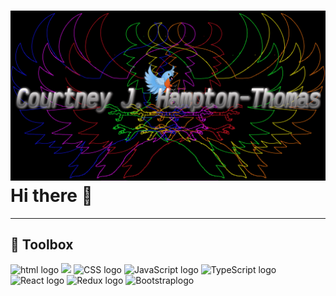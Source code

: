 # ![Blue jaye Banner](/assets/LogoBackground2.png) Hi there 👋

---

## 🧰 Toolbox

![html logo](https://w7.pngwing.com/pngs/201/90/png-transparent-logo-html-html5.png)
<img src="https://w7.pngwing.com/pngs/201/90/png-transparent-logo-html-html5.png" width="60px">
![CSS logo]()
![JavaScript logo]()
![TypeScript logo]()
![React logo]()
![Redux logo]()
![Bootstraplogo]()

<!--
**Champtont/Champtont** is a ✨ _special_ ✨ repository because its `README.md` (this file) appears on your GitHub profile.

Here are some ideas to get you started:

- 🔭 I’m currently working on ...
- 🌱 I’m currently learning ...
- 👯 I’m looking to collaborate on ...
- 🤔 I’m looking for help with ...
- 💬 Ask me about ...
- 📫 How to reach me: ...
- 😄 Pronouns: ...
- ⚡ Fun fact: ...
-->
